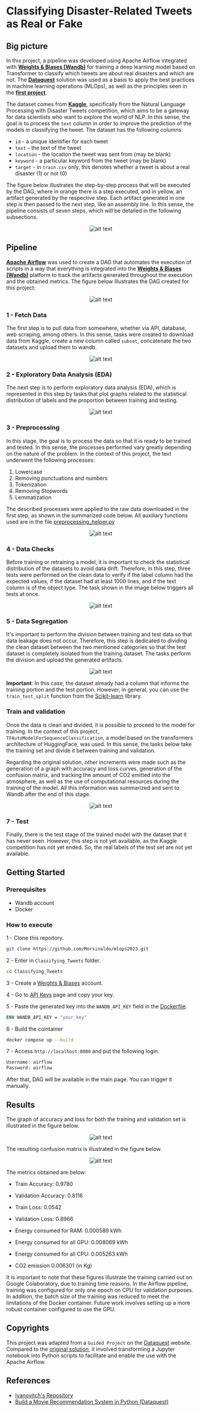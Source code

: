 # Classifying Disaster-Related Tweets as Real or Fake

## Big picture

In this project, a pipeline was developed using Apache Airflow integrated with **[Weights & Biases (Wandb)](https://wandb.ai/site)** for training a deep learning model based on Transformer to classify which tweets are about real disasters and which are not. The **[Dataquest](https://github.com/dataquestio/solutions/blob/master/Mission797Solutions.ipynb)** solution was used as a basis to apply the best practices in machine learning operations (MLOps), as well as the principles seen in the **[first project](../Python_Essentials_for_MLOps)**.


The dataset comes from **[Kaggle](https://www.kaggle.com/competitions/nlp-getting-started/overview)**, specifically from the Natural Language Processing with Disaster Tweets competition, which aims to be a gateway for data scientists who want to explore the world of NLP. In this sense, the goal is to process the `text` column in order to improve the prediction of the models in classifying the tweet. The dataset has the following columns:

- `id` - a unique identifier for each tweet
- `text` - the text of the tweet
- `location` - the location the tweet was sent from (may be blank)
- `keyword` - a particular keyword from the tweet (may be blank)
- `target` - in `train.csv` only, this denotes whether a tweet is about a real disaster (1) or not (0)

The figure below illustrates the step-by-step process that will be executed by the DAG, where in orange there is a step executed, and in yellow, an artifact generated by the respective step. Each artifact generated in one step is then passed to the next step, like an assembly line. In this sense, the pipeline consists of seven steps, which will be detailed in the following subsections.

<p align="center">
  <img src="./images/Way.png" alt="alt text">
</p>


## Pipeline

**[Apache Airflow](https://airflow.apache.org)** was used to create a DAG that automates the execution of scripts in a way that everything is integrated into the **[Weights & Biases (Wandb)](https://wandb.ai/site)** platform to track the artifacts generated throughout the execution and the obtained metrics. The figure below illustrates the DAG created for this project:

<p align="center">
  <img src="./images/airflow_1.png" alt="alt text">
</p>

### 1 - Fetch Data

The first step is to pull data from somewhere, whether via API, database, web scraping, among others. In this sense, tasks were created to download data from Kaggle, create a new column called `subset`, concatenate the two datasets and upload them to wandb.

<p align="center">
  <img src="./images/airflow_2.png" alt="alt text">
</p>

### 2 - Exploratory Data Analysis (EDA)

The next step is to perform exploratory data analysis (EDA), which is represented in this step by tasks that plot graphs related to the statistical distribution of labels and the proportion between training and testing.

<p align="center">
  <img src="./images/airflow_3.png" alt="alt text">
</p>


### 3 - Preprocessing

In this stage, the goal is to process the data so that it is ready to be trained and tested. In this sense, the processes performed vary greatly depending on the nature of the problem. In the context of this project, the text underwent the following processes:

1. Lowercase
2. Removing punctuations and numbers
3. Tokenization
4. Removing Stopwords
5. Lemmatization

The described processes were applied to the raw data downloaded in the first step, as shown in the summarized code below. All auxiliary functions used are in the file [preprocessing_helper.py](./preprocessing_helper.py)

<p align="center">
  <img src="./images/airflow_4.png" alt="alt text">
</p>

### 4 - Data Checks

Before training or retraining a model, it is important to check the statistical distribution of the datasets to avoid data drift. Therefore, in this step, three tests were performed on the clean data to verify if the label column had the expected values, if the dataset had at least 1000 lines, and if the text column is of the object type. The task shown in the image below triggers all tests at once.

<p align="center">
  <img src="./images/airflow_5.png" alt="alt text">
</p>

### 5 - Data Segregation 

It's important to perform the division between training and test data so that data leakage does not occur. Therefore, this step is dedicated to dividing the clean dataset between the two mentioned categories so that the test dataset is completely isolated from the training dataset. The tasks perform the division and upload the generated artifacts.

<p align="center">
  <img src="./images/airflow_6.png" alt="alt text">
</p>

**Important**: In this case, the dataset already had a column that informs the training portion and the test portion. However, in general, you can use the `train_test_split` function from the [Scikit-learn](https://scikit-learn.org/stable/modules/generated/sklearn.model_selection.train_test_split.html) library.

### Train and validation

Once the data is clean and divided, it is possible to proceed to the model for training. In the context of this project, `TFAutoModelForSequenceClassification`, a model based on the transformers architecture of HuggingFace, was used. In this sense, the tasks below take the training set and divide it between training and validation.

Regarding the original solution, other increments were made such as the generation of a graph with accuracy and loss curves, generation of the confusion matrix, and tracking the amount of CO2 emitted into the atmosphere, as well as the use of computational resources during the training of the model. All this information was summarized and sent to Wandb after the end of this stage. 

<p align="center">
  <img src="./images/airflow_7.png" alt="alt text">
</p>

### 7 - Test

Finally, there is the test stage of the trained model with the dataset that it has never seen. However, this step is not yet available, as the Kaggle competition has not yet ended. So, the real labels of the test set are not yet available.

## Getting Started

### Prerequisites

- Wandb account
- Docker

### How to execute

1 - Clone this repoitory.

```bash
git clone https://github.com/Morsinaldo/mlops2023.git
```

2 - Enter in `Classifying_Tweets` folder.

```bash
cd Classifying_Tweets
```

3 - Create a [Weights & Biases](https://wandb.ai/) account.

4 - Go to [API Keys](https://wandb.ai/authorize) page and copy your key.

5 - Paste the generated key into the `WANDB_API_KEY` field in the [Dockerfile](./Dockerfile).

```Dockerfile
ENV WANDB_API_KEY = "your_key"
```

6 - Build the cointainer

```bash
docker compose up --build
```

7 - Access `http://localhost:8080` and put the following login.

```bash
Username: airflow
Password: airflow
```

After that, DAG will be available in the main page. You can trigger it manually.

## Results

The graph of accuracy and loss for both the training and validation set is illustrated in the figure below.


<p align="center">
  <img src="./images/train_valid_loss_acc.png" alt="alt text">
</p>

The resulting confusion matrix is illustrated in the figure below.

<p align="center">
  <img src="./images/confusion_matrix.png" alt="alt text">
</p>

The metrics obtained are below:

- Train Accuracy: 0.9780
- Validation Accuracy: 0.8116
- Train Loss: 0.0542
- Validation Loss: 0.8966

- Energy consumed for RAM: 0.000589 kWh
- Energy consumed for all GPU: 0.008069 kWh
- Energy consumed for all CPU: 0.005263 kWh
- CO2 emission 0.006301 (in Kg)

It is important to note that these figures illustrate the training carried out on Google Colaboratory, due to training time reasons. In the Airflow pipeline, training was configured for only one epoch on CPU for validation purposes. In addition, the batch size of the training was reduced to meet the limitations of the Docker container. Future work involves setting up a more robust container configured to use the GPU.

## Copyrights

This project was adapted from a `Guided Project` on the [Dataquest](https://www.dataquest.io/) website. Compared to the [original solution](https://github.com/dataquestio/solutions/blob/master/Mission797Solutions.ipynb), it involved transforming a Jupyter notebook into Python scripts to facilitate and enable the use with the Apache Airflow.

## References

- [Ivanovitch's Repository](https://github.com/ivanovitchm/mlops)
- [Build a Movie Recommendation System in Python (Dataquest)](https://github.com/dataquestio/solutions/blob/master/Mission797Solutions.ipynb)
